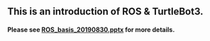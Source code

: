 ## This is an introduction of ROS & TurtleBot3.

#### 

#### Please see [ROS_basis_20190830.pptx](./ROS_basis_20190830.pptx) for more details.

